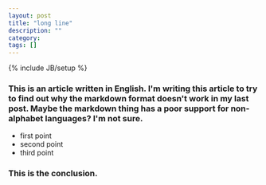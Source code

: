 ```yaml
---
layout: post
title: "long line"
description: ""
category: 
tags: []
---
```

{% include JB/setup %}


### This is an article written in English. I'm writing this article to try to find out why the markdown format doesn't work in my last post. Maybe the markdown thing has a poor support for non-alphabet languages? I'm not sure. 

-  first point
-  second point
-  third point

### This is the conclusion.

